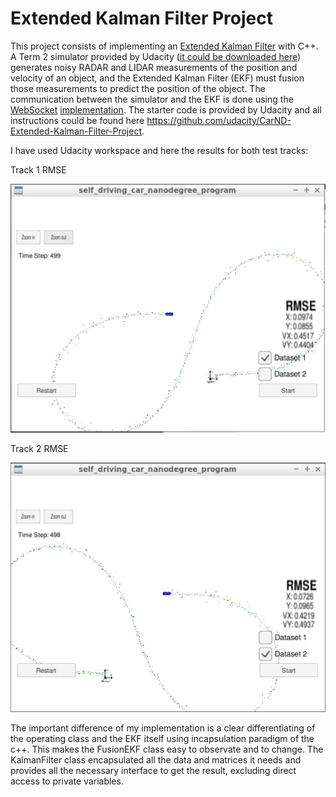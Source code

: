 # Extended Kalman Filter Project

This project consists of implementing an [Extended Kalman Filter](https://en.wikipedia.org/wiki/Extended_Kalman_filter) with C++. A Term 2 simulator provided by Udacity ([it could be downloaded here](https://github.com/udacity/self-driving-car-sim/releases)) generates noisy RADAR and LIDAR measurements of the position and velocity of an object, and the Extended Kalman Filter (EKF) must fusion those measurements to predict the position of the object. The communication between the simulator and the EKF is done using the [WebSocket](https://en.wikipedia.org/wiki/WebSocket) [implementation](https://github.com/uNetworking/uWebSockets).
The starter code is provided by Udacity and all instructions could be found here https://github.com/udacity/CarND-Extended-Kalman-Filter-Project.

I have used Udacity workspace and here the results for both test tracks:

Track 1 RMSE

![](https://github.com/lexandree/udacity-autonomous-car/blob/master/project5/RMSE1.PNG)

Track 2 RMSE

![](https://github.com/lexandree/udacity-autonomous-car/blob/master/project5/RMSE2.PNG)

The important difference of my implementation is a clear differentiating of the operating class and the EKF itself using incapsulation paradigm of the c++. This makes the FusionEKF class easy to observate and to change. The KalmanFilter class encapsulated all the data and matrices it needs and provides all the necessary interface to get the result, excluding direct access to private variables.

